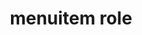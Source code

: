 ---
{
  "title": "menuitem role",
  "description": "An option in a set of choices contained by a menu or menubar.",
  "category": "aria",
  "keywords": [
    "menuitem role"
  ],
  "last_test_date": "2020-03-25",
  "test_results_url": "https://a11ysupport.io/tech/aria/menuitem_role",
  "test_url": "https://a11ysupport.io/tech/aria/menuitem_role",
  "stats": {
    "dragon_win": {
      "chrome": {
        "80": "a"
      }
    },
    "jaws": {
      "chrome": {
        "92": "a"
      },
      "edge": {
        "92": "a"
      },
      "ie": {
        "11": "a"
      },
      "firefox": {
        "74": "a"
      }
    },
    "narrator": {
      "edge": {
        "44": "a"
      }
    },
    "nvda": {
      "chrome": {
        "92": "a"
      },
      "edge": {
        "92": "a"
      },
      "firefox": {
        "74": "a"
      }
    },
    "talkback": {
      "and_chr": {
        "80": "a"
      }
    },
    "va_and": {
      "and_chr": {
        "80": "a"
      }
    },
    "vo_ios": {
      "ios_saf": {
        "15.0.2": "a"
      }
    },
    "vo_macos": {
      "safari": {
        "15.1": "a"
      }
    },
    "orca": {
      "firefox": {
        "74": "a"
      }
    },
    "vc_ios": {
      "ios_saf": {
        "13.3.1": "a"
      }
    },
    "vc_macos": {
      "safari": {
        "13.0.5": "a"
      }
    },
    "wsr": {
      "chrome": {
        "80": "a"
      }
    }
  },
  "links": {
    "ARIA spec for menuitem": "https://www.w3.org/TR/wai-aria-1.1/#menuitem"
  }
}
---